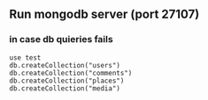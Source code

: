 ## Run mongodb server (port 27107)

### in case db quieries fails

```
use test
db.createCollection("users")
db.createCollection("comments")
db.createCollection("places")
db.createCollection("media")
```

